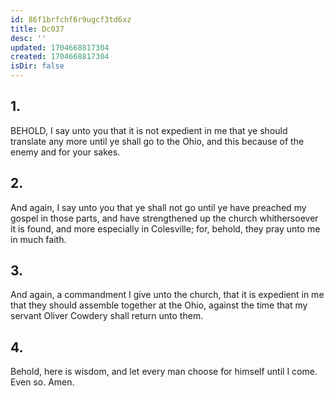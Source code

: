 ```yaml
---
id: 86f1brfchf6r9ugcf3td6xz
title: Dc037
desc: ''
updated: 1704668817304
created: 1704668817304
isDir: false
---
```

## 1.
BEHOLD, I say unto you that it is not expedient in me that ye should translate any more until ye shall go to the Ohio, and this because of the enemy and for your sakes.
## 2.
And again, I say unto you that ye shall not go until ye have preached my gospel in those parts, and have strengthened up the church whithersoever it is found, and more especially in Colesville; for, behold, they pray unto me in much faith.
## 3.
And again, a commandment I give unto the church, that it is expedient in me that they should assemble together at the Ohio, against the time that my servant Oliver Cowdery shall return unto them.
## 4.
Behold, here is wisdom, and let every man choose for himself until I come. Even so. Amen.
